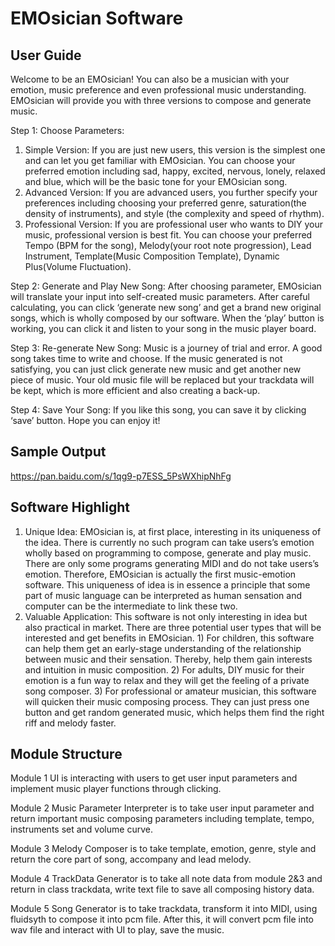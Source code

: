 # EMOsician Software
## User Guide
Welcome to be an EMOsician! You can also be a musician with your emotion, music preference and even professional music understanding.
EMOsician will provide you with three versions to compose and generate music.

Step 1: Choose Parameters:
1. Simple Version:
If you are just new users, this version is the simplest one and can let you get familiar with
EMOsician. You can choose your preferred emotion including sad, happy, excited, nervous, lonely, relaxed and blue, which will be the basic tone for your EMOsician song.
2. Advanced Version:
If you are advanced users, you further specify your preferences including choosing your preferred genre, saturation(the density of instruments), and style (the complexity and speed of rhythm).
3. Professional Version:
If you are professional user who wants to DIY your music, professional version is best fit. You can choose your preferred Tempo (BPM for the song), Melody(your root note progression), Lead Instrument, Template(Music Composition Template), Dynamic Plus(Volume Fluctuation). 

Step 2: Generate and Play New Song:
After choosing parameter, EMOsician will translate your input into self-created music parameters. After careful calculating, you can click ‘generate new song’ and get a brand new original songs, which is wholly composed by our software. When the ‘play’ button is working, you can click it and listen to your song in the music player board.

Step 3: Re-generate New Song:
Music is a journey of trial and error. A good song takes time to write and choose. If the music generated is not satisfying, you can just click generate new music and get another new piece of music. Your old music file will be replaced but your trackdata will be kept, which is more efficient and also creating a back-up.

Step 4: Save Your Song:
If you like this song, you can save it by clicking ‘save’ button. Hope you can enjoy it!

## Sample Output
https://pan.baidu.com/s/1qg9-p7ESS_5PsWXhipNhFg

## Software Highlight
1. Unique Idea:
EMOsician is, at first place, interesting in its uniqueness of the idea. There is currently no such program can take users’s emotion wholly based on programming to compose, generate and play music. There are only some programs generating MIDI and do not take users’s emotion. Therefore, EMOsician is actually the first music-emotion software. This uniqueness of idea is in essence a principle that some part of music language can be interpreted as human sensation and computer can be the intermediate to link these two.
2. Valuable Application:
This software is not only interesting in idea but also practical in market. There are three potential
user types that will be interested and get benefits in EMOsician. 1) For children, this software can help them get an early-stage understanding of the relationship between music and their sensation. Thereby, help them gain interests and intuition in music composition. 2) For adults, DIY music for their emotion is a fun way to relax and they will get the feeling of a private song composer. 3) For professional or amateur musician, this software will quicken their music composing process. They can just press one button and get random generated music, which helps them find the right riff and melody faster.

## Module Structure
Module 1 UI is interacting with users to get user input parameters and implement music player functions through clicking.

Module 2 Music Parameter Interpreter is to take user input parameter and return important music composing parameters including template, tempo, instruments set and volume curve.

Module 3 Melody Composer is to take template, emotion, genre, style and return the core part of song, accompany and lead melody.

Module 4 TrackData Generator is to take all note data from module 2&3 and return in class trackdata, write text file to save all composing history data.

Module 5 Song Generator is to take trackdata, transform it into MIDI, using fluidsyth to compose it into pcm file. After this, it will convert pcm file into wav file and interact with UI to play, save the music.
